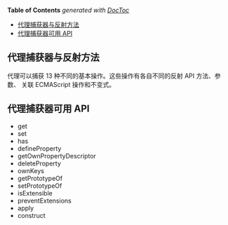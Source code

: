 <!-- START doctoc generated TOC please keep comment here to allow auto update -->
<!-- DON'T EDIT THIS SECTION, INSTEAD RE-RUN doctoc TO UPDATE -->
**Table of Contents**  *generated with [DocToc](https://github.com/thlorenz/doctoc)*

- [代理捕获器与反射方法](#%E4%BB%A3%E7%90%86%E6%8D%95%E8%8E%B7%E5%99%A8%E4%B8%8E%E5%8F%8D%E5%B0%84%E6%96%B9%E6%B3%95)
- [代理捕获器可用 API](#%E4%BB%A3%E7%90%86%E6%8D%95%E8%8E%B7%E5%99%A8%E5%8F%AF%E7%94%A8-api)

<!-- END doctoc generated TOC please keep comment here to allow auto update -->

## 代理捕获器与反射方法

代理可以捕获 13 种不同的基本操作。这些操作有各自不同的反射 API 方法、参数、 关联 ECMAScript 操作和不变式。

## 代理捕获器可用 API

- get
- set
- has
- defineProperty
- getOwnPropertyDescriptor
- deleteProperty
- ownKeys
- getPrototypeOf
- setPrototypeOf
- isExtensible
- preventExtensions
- apply
- construct
